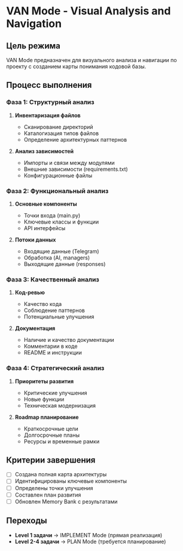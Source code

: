 # VAN Mode - Visual Analysis and Navigation

## Цель режима
VAN Mode предназначен для визуального анализа и навигации по проекту с созданием карты понимания кодовой базы.

## Процесс выполнения

### Фаза 1: Структурный анализ
1. **Инвентаризация файлов**
   - Сканирование директорий
   - Каталогизация типов файлов
   - Определение архитектурных паттернов

2. **Анализ зависимостей**
   - Импорты и связи между модулями
   - Внешние зависимости (requirements.txt)
   - Конфигурационные файлы

### Фаза 2: Функциональный анализ
1. **Основные компоненты**
   - Точки входа (main.py)
   - Ключевые классы и функции
   - API интерфейсы

2. **Потоки данных**
   - Входящие данные (Telegram)
   - Обработка (AI, managers)
   - Выходящие данные (responses)

### Фаза 3: Качественный анализ
1. **Код-ревью**
   - Качество кода
   - Соблюдение паттернов
   - Потенциальные улучшения

2. **Документация**
   - Наличие и качество документации
   - Комментарии в коде
   - README и инструкции

### Фаза 4: Стратегический анализ
1. **Приоритеты развития**
   - Критические улучшения
   - Новые функции
   - Техническая модернизация

2. **Roadmap планирование**
   - Краткосрочные цели
   - Долгосрочные планы
   - Ресурсы и временные рамки

## Критерии завершения
- [ ] Создана полная карта архитектуры
- [ ] Идентифицированы ключевые компоненты
- [ ] Определены точки улучшения
- [ ] Составлен план развития
- [ ] Обновлен Memory Bank с результатами

## Переходы
- **Level 1 задачи** → IMPLEMENT Mode (прямая реализация)
- **Level 2-4 задачи** → PLAN Mode (требуется планирование)
